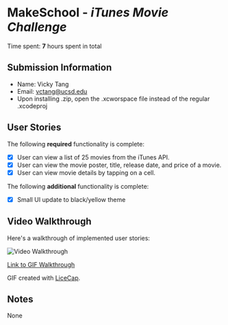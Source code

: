 # MakeSchool - *iTunes Movie Challenge*

Time spent: 
**7** hours spent in total

## Submission Information
- Name: Vicky Tang
- Email: vctang@ucsd.edu
- Upon installing .zip, open the .xcworspace file instead of the regular .xcodeproj

## User Stories

The following **required** functionality is complete:

- [X] User can view a list of 25 movies from the iTunes API.
- [X] User can view the movie poster, title, release date, and price of a movie.
- [X] User can view movie details by tapping on a cell.

The following **additional** functionality is complete:
- [X] Small UI update to black/yellow theme

## Video Walkthrough 

Here's a walkthrough of implemented user stories:

<img src='http://i.imgur.com/mgeHPP4.gif' title='Video Walkthrough Week 1' width='' alt='Video Walkthrough' />

[Link to GIF Walkthrough](http://i.imgur.com/mgeHPP4.mp4)

GIF created with [LiceCap](http://www.cockos.com/licecap/).

## Notes
None
